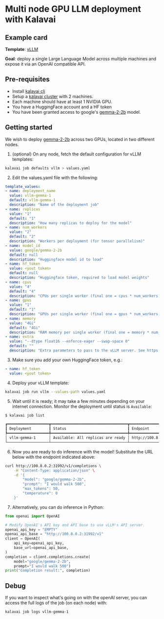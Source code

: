 # Multi node GPU LLM deployment with Kalavai

## Example card

**Template**: [vLLM](../templates/vllm/README.md)

**Goal**: deploy a single Large Language Model across multiple machines and expose it via an OpenAI compatible API.


## Pre-requisites

- Install [kalavai cli](../README.md#install)
- Setup a [kalavai cluster](../README.md#cluster-quick-start) with 2 machines.
- Each machine should have at least 1 NVIDIA GPU.
- You have a HuggingFace account and a HF token
- You have been granted access to google's [gemma-2-2b](https://huggingface.co/google/gemma-2-2b) model.

## Getting started

We wish to deploy [gemma-2-2b](google/gemma-2-2b) across two GPUs, located in two different nodes.

1. (optional) On any node, fetch the default configuration for vLLM templates:
```bash
kalavai job defaults vllm > values.yaml
```

2. Edit the values.yaml file with the following:
```yaml
template_values:
- name: deployment_name
  value: vllm-gemma-1
  default: vllm-gemma-1
  description: "Name of the deployment job"
- name: replicas
  value: "1"
  default: "1"
  description: "How many replicas to deploy for the model"
- name: num_workers
  value: "2"
  default: "2"
  description: "Workers per deployment (for tensor parallelism)"
- name: model_id
  value: google/gemma-2-2b
  default: null
  description: "Huggingface model id to load"
- name: hf_token
  value: <yout token>
  default: null
  description: "Huggingface token, required to load model weights"
- name: cpus
  value: "4"
  default: "4"
  description: "CPUs per single worker (final one = cpus * num_workers)"
- name: gpus
  value: "1"
  default: "1"
  description: "GPUs per single worker (final one = gpus * num_workers)"
- name: memory
  value: "4Gi"
  default: "4Gi"
  description: "RAM memory per single worker (final one = memory * num_workers)"
- name: extra
  value: "--dtype float16 --enforce-eager --swap-space 0"
  default: ""
  description: "Extra parameters to pass to the vLLM server. See https://docs.vllm.ai/en/latest/serving/openai_compatible_server.html#command-line-arguments-for-the-server"
```

3. Make sure you add your own HuggingFace token, e.g.:

```yaml
- name: hf_token
  value: <yout token>
```

4. Deploy your vLLM template:
```bash
kalavai job run vllm --values-path values.yaml
```

5. Wait until it is ready; it may take a few minutes depending on your internet connection. Monitor the deployment until status is `Available`:
```bash
$ kalavai job list

┏━━━━━━━━━━━━━━━━━━━┳━━━━━━━━━━━━━━━━━━━━━━━━━━━━━━━━━━━┳━━━━━━━━━━━━━━━━━━━━━━━━┓
┃ Deployment        ┃ Status                            ┃ Endpoint               ┃
┡━━━━━━━━━━━━━━━━━━━╇━━━━━━━━━━━━━━━━━━━━━━━━━━━━━━━━━━━╇━━━━━━━━━━━━━━━━━━━━━━━━┩
│ vllm-gemma-1      │ Available: All replicas are ready │ http://100.8.0.2:31992 │
└───────────────────┴───────────────────────────────────┴────────────────────────┘
```

6. Now you are ready to do inference with the model! Substitute the URL below with the endpoint indicated above:

```bash
curl http://100.8.0.2:31992/v1/completions \
    -H "Content-Type: application/json" \
    -d '{
        "model": "google/gemma-2-2b",
        "prompt": "I would walk 500",
        "max_tokens": 50,
        "temperature": 0
    }'
```

7. Alternatively, you can do inference in Python:

```python
from openai import OpenAI

# Modify OpenAI's API key and API base to use vLLM's API server.
openai_api_key = "EMPTY"
openai_api_base = "http://100.8.0.2:31992/v1"
client = OpenAI(
    api_key=openai_api_key,
    base_url=openai_api_base,
)
completion = client.completions.create(
    model="google/gemma-2-2b",
    prompt="I would walk 500")
print("Completion result:", completion)
```

## Debug

If you want to inspect what's going on with the openAI server, you can access the full logs of the job (on each node) with:
```bash
kalavai job logs vllm-gemma-1
```
